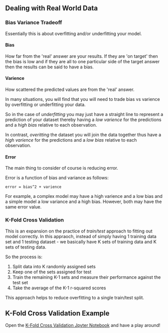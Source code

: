 ## Dealing with Real World Data

### Bias Variance Tradeoff

Essentially this is about overfitting and/or underfitting your model.

#### Bias

How far from the 'real' answer are your results. If they are 'on target' then the bias is low and if they are all to one particular side of the target answer then the results can be said to have a bias.

#### Varience

How scattered the predicted values are from the 'real' answer.

In many situations, you will find that you will need to trade bias vs varience by overfitting or underfitting your data.

So in the case of *underfitting* you may just have a straight line to represent a prediction of your dataset thereby having a *low varience* for the predictions and a *high bias* relative to each observation. 

In contrast, *overitting* the dataset you will join the data together thus have a *high varience* for the predictions and a *low bias* relative to each observation.

#### Error

The main thing to consider of course is reducing error. 

Error is a function of bias and variance as follows:

```
error = bias^2 + varience
```

For example, a complex model may have a high varience and a low bias and a simple model a low variance and a high bias. However, both may have the same error value.

### K-Fold Cross Validation

This is an expansion on the practice of *train/test* approach to fitting out model correctly. In this appraoch, instead of simply having 1 training data set and 1 testing dataset - we basically have K sets of training data and K sets of testing data.

So the process is:

1. Split data into K randomly assigned sets
1. Keep one of the sets assigned for test
1. Train the remaining K-1 sets and measure their performance against the test set
1. Take the average of the K-1 r-squared scores

This approach helps to reduce overfitting to a single train/test split.

## K-Fold Cross Validation Example

Open the [K-Fold Cross Validation Jpyter Notebook](/examples/KFoldCrossValidation.ipynb) and have a play around!